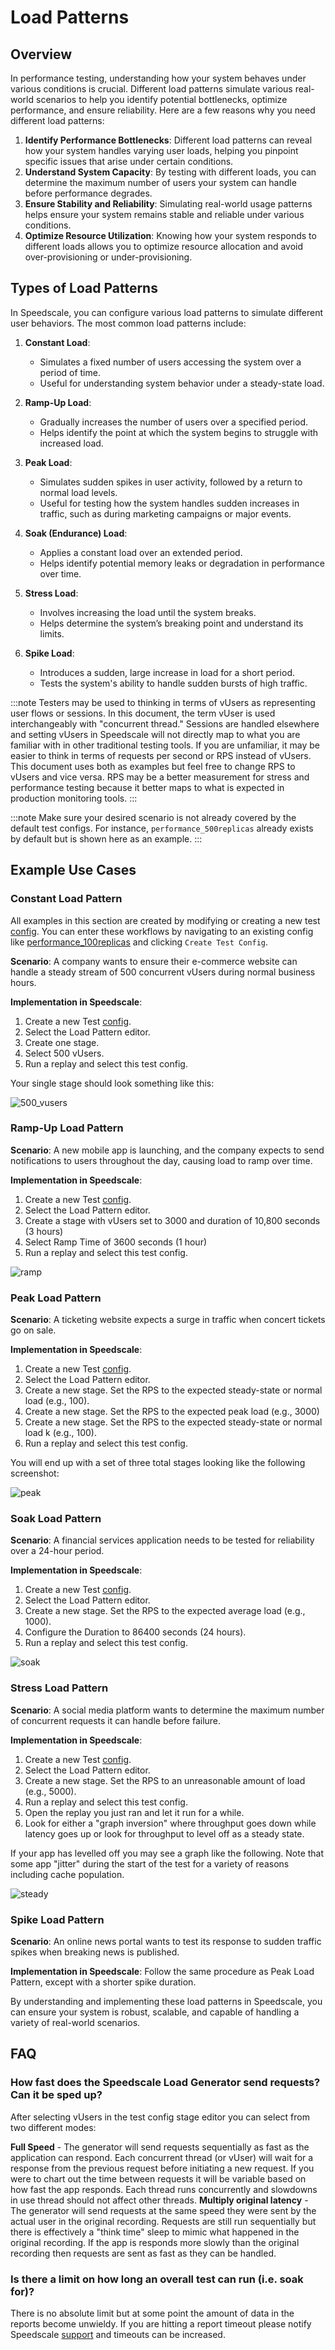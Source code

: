 # Load Patterns

## Overview

In performance testing, understanding how your system behaves under various conditions is crucial. Different load patterns simulate various real-world scenarios to help you identify potential bottlenecks, optimize performance, and ensure reliability. Here are a few reasons why you need different load patterns:

1. **Identify Performance Bottlenecks**: Different load patterns can reveal how your system handles varying user loads, helping you pinpoint specific issues that arise under certain conditions.
2. **Understand System Capacity**: By testing with different loads, you can determine the maximum number of users your system can handle before performance degrades.
3. **Ensure Stability and Reliability**: Simulating real-world usage patterns helps ensure your system remains stable and reliable under various conditions.
4. **Optimize Resource Utilization**: Knowing how your system responds to different loads allows you to optimize resource allocation and avoid over-provisioning or under-provisioning.

## Types of Load Patterns

In Speedscale, you can configure various load patterns to simulate different user behaviors. The most common load patterns include:

1. **Constant Load**:
    - Simulates a fixed number of users accessing the system over a period of time.
    - Useful for understanding system behavior under a steady-state load.

2. **Ramp-Up Load**:
    - Gradually increases the number of users over a specified period.
    - Helps identify the point at which the system begins to struggle with increased load.

3. **Peak Load**:
    - Simulates sudden spikes in user activity, followed by a return to normal load levels.
    - Useful for testing how the system handles sudden increases in traffic, such as during marketing campaigns or major events.

4. **Soak (Endurance) Load**:
    - Applies a constant load over an extended period.
    - Helps identify potential memory leaks or degradation in performance over time.

5. **Stress Load**:
    - Involves increasing the load until the system breaks.
    - Helps determine the system’s breaking point and understand its limits.

6. **Spike Load**:
    - Introduces a sudden, large increase in load for a short period.
    - Tests the system's ability to handle sudden bursts of high traffic.

:::note
Testers may be used to thinking in terms of vUsers as representing user flows or sessions. In this document, the term vUser is used interchangeably with "concurrent thread." Sessions are handled elsewhere and setting vUsers in Speedscale will not directly map to what you are familiar with in other traditional testing tools. If you are unfamiliar, it may be easier to think in terms of requests per second or RPS instead of vUsers. This document uses both as examples but feel free to change RPS to vUsers and vice versa. RPS may be a better measurement for stress and performance testing because it better maps to what is expected in production monitoring tools.
:::

:::note
Make sure your desired scenario is not already covered by the default test configs. For instance, `performance_500replicas` already exists by default but is shown here as an example.
:::

## Example Use Cases

### Constant Load Pattern

All examples in this section are created by modifying or creating a new test [config](../reference/configuration/README.md). You can enter these workflows by navigating to an existing config like [performance_100replicas](https://dev.speedscale.com/config/performance_100replicas) and clicking `Create Test Config`.


**Scenario**: A company wants to ensure their e-commerce website can handle a steady stream of 500 concurrent vUsers during normal business hours.

**Implementation in Speedscale**:
1. Create a new Test [config](../reference/configuration/README.md).
2. Select the Load Pattern editor.
3. Create one stage.
3. Select 500 vUsers.
4. Run a replay and select this test config.

Your single stage should look something like this:

![500_vusers](./load-patterns/500_vusers.png)

### Ramp-Up Load Pattern

**Scenario**: A new mobile app is launching, and the company expects to send notifications to users throughout the day, causing load to ramp over time.

**Implementation in Speedscale**:
1. Create a new Test [config](../reference/configuration/README.md).
2. Select the Load Pattern editor.
3. Create a stage with vUsers set to 3000 and duration of 10,800 seconds (3 hours)
4. Select Ramp Time of 3600 seconds (1 hour)
5. Run a replay and select this test config.

![ramp](./load-patterns/ramp.png)

### Peak Load Pattern

**Scenario**: A ticketing website expects a surge in traffic when concert tickets go on sale.

**Implementation in Speedscale**:
1. Create a new Test [config](../reference/configuration/README.md).
2. Select the Load Pattern editor.
3. Create a new stage. Set the RPS to the expected steady-state or normal load (e.g., 100).
4. Create a new stage. Set the RPS to the expected peak load (e.g., 3000)
5. Create a new stage. Set the RPS to the expected steady-state or normal load k (e.g., 100).
6. Run a replay and select this test config.

You will end up with a set of three total stages looking like the following screenshot:

![peak](./load-patterns/peak.png)

### Soak Load Pattern

**Scenario**: A financial services application needs to be tested for reliability over a 24-hour period.

**Implementation in Speedscale**:
1. Create a new Test [config](../reference/configuration/README.md).
2. Select the Load Pattern editor.
3. Create a new stage. Set the RPS to the expected average load (e.g., 1000).
4. Configure the Duration to 86400 seconds (24 hours).
5. Run a replay and select this test config.

![soak](./load-patterns/soak.png)

### Stress Load Pattern

**Scenario**: A social media platform wants to determine the maximum number of concurrent requests it can handle before failure.

**Implementation in Speedscale**:
1. Create a new Test [config](../reference/configuration/README.md).
2. Select the Load Pattern editor.
3. Create a new stage. Set the RPS to an unreasonable amount of load (e.g., 5000).
4. Run a replay and select this test config.
5. Open the replay you just ran and let it run for a while.
6. Look for either a "graph inversion" where throughput goes down while latency goes up or look for throughput to level off as a steady state.

If your app has levelled off you may see a graph like the following. Note that some app "jitter" during the start of the test for a variety of reasons including cache population.

![steady](./load-patterns/steady.png)

### Spike Load Pattern

**Scenario**: An online news portal wants to test its response to sudden traffic spikes when breaking news is published.

**Implementation in Speedscale**:
Follow the same procedure as Peak Load Pattern, except with a shorter spike duration.

By understanding and implementing these load patterns in Speedscale, you can ensure your system is robust, scalable, and capable of handling a variety of real-world scenarios.

## FAQ

### How fast does the Speedscale Load Generator send requests? Can it be sped up?

After selecting vUsers in the test config stage editor you can select from two different modes:

**Full Speed** -  The generator will send requests sequentially as fast as the application can respond. Each concurrent thread (or vUser) will wait for a response from the previous request before initiating a new request. If you were to chart out the time between requests it will be variable based on how fast the app responds. Each thread runs concurrently and slowdowns in use thread should not affect other threads.
**Multiply original latency** - The generator will send requests at the same speed they were sent by the actual user in the original recording. Requests are still run sequentially but there is effectively a "think time" sleep to mimic what happened in the original recording. If the app is responds more slowly than the original recording then requests are sent as fast as they can be handled.

### Is there a limit on how long an overall test can run (i.e. soak for)?

There is no absolute limit but at some point the amount of data in the reports become unwieldy. If you are hitting a report timeout please notify Speedscale [support](https://slack.speedscale.com) and timeouts can be increased.